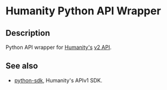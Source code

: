 # Humanity Python API Wrapper

## Description

Python API wrapper for [Humanity's](https://www.humanity.com/) [v2 API](https://platform.humanity.com).

## See also

* [python-sdk](https://github.com/shiftplanning/python-sdk), Humanity's APIv1 SDK.